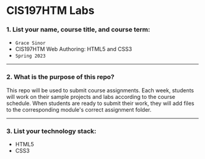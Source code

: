 # CIS197HTM Labs

### 1. List your name, course title, and course term:

- `Grace Sinor`
- CIS197HTM Web Authoring: HTML5 and CSS3
- `Spring 2023`

---

### 2. What is the purpose of this repo?

This repo will be used to submit course assignments.
Each week, students will work on their sample projects
and labs according to the course schedule.
When students are ready to submit their work,
they will add files to the corresponding module's
correct assignment folder.

---

### 3. List your technology stack:

- HTML5
- CSS3
